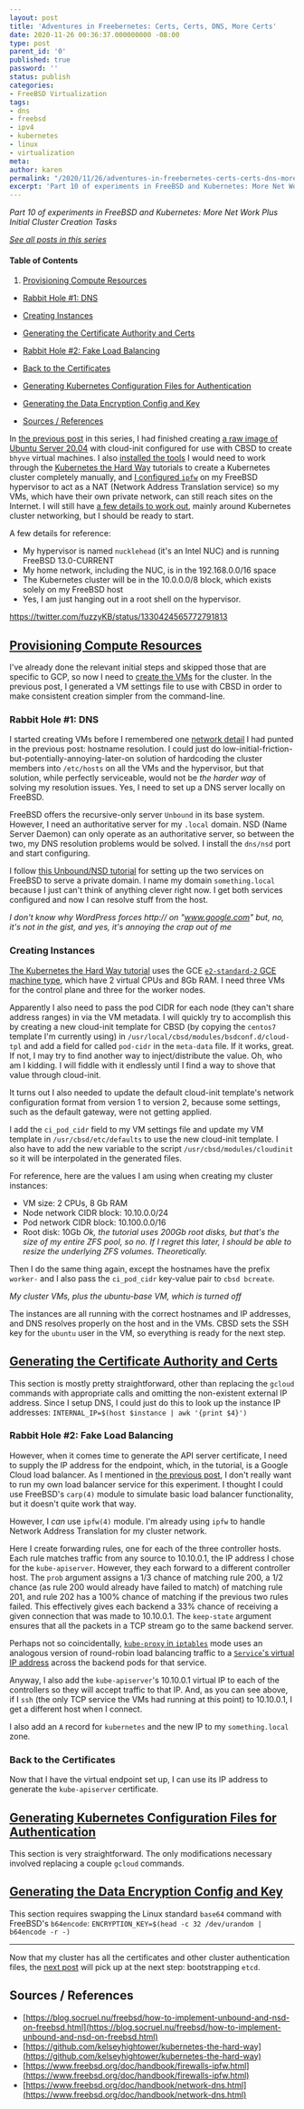 ```yaml
---
layout: post
title: 'Adventures in Freebernetes: Certs, Certs, DNS, More Certs'
date: 2020-11-26 00:36:37.000000000 -08:00
type: post
parent_id: '0'
published: true
password: ''
status: publish
categories:
- FreeBSD Virtualization
tags:
- dns
- freebsd
- ipv4
- kubernetes
- linux
- virtualization
meta:
author: karen
permalink: "/2020/11/26/adventures-in-freebernetes-certs-certs-dns-more-certs/"
excerpt: 'Part 10 of experiments in FreeBSD and Kubernetes: More Net Work Plus Initial Cluster Creation Tasks'
---
```


_Part 10 of experiments in FreeBSD and Kubernetes: More Net Work Plus Initial Cluster Creation Tasks_

[_See all posts in this series_](/freebsd-virtualization-series/)

#### Table of Contents

1. [Provisioning Compute Resources](#provisioning-compute-resources)

* [Rabbit Hole #1: DNS](#rabbit-hole-1-dns)
* [Creating Instances](#creating-instances)
* [Generating the Certificate Authority and Certs](#generating-certificate-authority)

* [Rabbit Hole #2: Fake Load Balancing](#rabbit-hole-2-fake-load-balancing)
* [Back to the Certificates](#back-to-certificates)
* [Generating Kubernetes Configuration Files for Authentication](#generating-kubernetes-configuration-files)
* [Generating the Data Encryption Config and Key](#generating-data-encryption-config)
* [Sources / References](#sources-references)

In [the previous post](/2020/11/24/adventures-in-freebernetes-getting-ready-to-do-kubernetes-the-harder-way/) in this series, I had finished creating [a raw image of Ubuntu Server 20.04](/2020/11/24/adventures-in-freebernetes-getting-ready-to-do-kubernetes-the-harder-way/#great-image-bake-off-season-2) with cloud-init configured for use with CBSD to create `bhyve` virtual machines. I also [installed the tools](/2020/11/24/adventures-in-freebernetes-getting-ready-to-do-kubernetes-the-harder-way/#command-and-ctl) I would need to work through the [Kubernetes the Hard Way](https://github.com/kelseyhightower/kubernetes-the-hard-way) tutorials to create a Kubernetes cluster completely manually, and [I configured `ipfw`](/2020/11/24/adventures-in-freebernetes-getting-ready-to-do-kubernetes-the-harder-way/#nat-done-yet) on my FreeBSD hypervisor to act as a NAT (Network Address Translation service) so my VMs, which have their own private network, can still reach sites on the Internet. I will still have [a few details to work out](/2020/11/24/adventures-in-freebernetes-getting-ready-to-do-kubernetes-the-harder-way/#make-the-net-work), mainly around Kubernetes cluster networking, but I should be ready to start.

A few details for reference:

* My hypervisor is named `nucklehead` (it's an Intel NUC) and is running FreeBSD 13.0-CURRENT
* My home network, including the NUC, is in the 192.168.0.0/16 space
* The Kubernetes cluster will be in the 10.0.0.0/8 block, which exists solely on my FreeBSD host
* Yes, I am just hanging out in a root shell on the hypervisor.

https://twitter.com/fuzzyKB/status/1330424565772791813

<a id="provisioning-compute-resources"></a>
## [Provisioning Compute Resources](https://github.com/kelseyhightower/kubernetes-the-hard-way/blob/1.18.6/docs/03-compute-resources.md)

I've already done the relevant initial steps and skipped those that are specific to GCP, so now I need to [create the VMs](https://github.com/kelseyhightower/kubernetes-the-hard-way/blob/1.18.6/docs/03-compute-resources.md#compute-instances) for the cluster. In the previous post, I generated a VM settings file to use with CBSD in order to make consistent creation simpler from the command-line.

### Rabbit Hole #1: DNS

I started creating VMs before I remembered one [network detail](/2020/11/24/adventures-in-freebernetes-getting-ready-to-do-kubernetes-the-harder-way/#make-the-net-work) I had punted in the previous post: hostname resolution. I could just do low-initial-friction-but-potentially-annoying-later-on solution of hardcoding the cluster members into `/etc/hosts` on all the VMs and the hypervisor, but that solution, while perfectly serviceable, would not be _the harder way_ of solving my resolution issues. Yes, I need to set up a DNS server locally on FreeBSD.

FreeBSD offers the recursive-only server `Unbound` in its base system. However, I need an authoritative server for my `.local` domain. NSD (Name Server Daemon) can only operate as an authoritative server, so between the two, my DNS resolution problems would be solved. I install the `dns/nsd` port and start configuring.

I follow [this Unbound/NSD tutorial](https://blog.socruel.nu/freebsd/how-to-implement-unbound-and-nsd-on-freebsd.html) for setting up the two services on FreeBSD to serve a private domain. I name my domain `something.local` because I just can't think of anything clever right now. I get both services configured and now I can resolve stuff from the host.

<script src="https://gist.github.com/kbruner/c11447a56157bbf6c2d72a03827ceea8.js"></script>

_I don't know why WordPress forces http:// on "www.google.com" but, no, it's not in the gist, and yes, it's annoying the crap out of me_

### Creating Instances

[The Kubernetes the Hard Way tutorial](https://github.com/kelseyhightower/kubernetes-the-hard-way/blob/1.18.6/docs/03-compute-resources.md#kubernetes-controllers) uses the GCE [`e2-standard-2` GCE machine type](https://cloud.google.com/compute/docs/machine-types#e2_standard_machine_types), which have 2 virtual CPUs and 8Gb RAM. I need three VMs for the control plane and three for the worker nodes.

Apparently I also need to pass the pod CIDR for each node (they can't share address ranges) in via the VM metadata. I will quickly try to accomplish this by creating a new cloud-init template for CBSD (by copying the `centos7` template I'm currently using) in `/usr/local/cbsd/modules/bsdconf.d/cloud-tpl` and add a field for called `pod-cidr` in the `meta-data` file. If it works, great. If not, I may try to find another way to inject/distribute the value. Oh, who am I kidding. I will fiddle with it endlessly until I find a way to shove that value through cloud-init.

It turns out I also needed to update the default cloud-init template's network configuration format from version 1 to version 2, because some settings, such as the default gateway, were not getting applied.

<script src="https://gist.github.com/kbruner/93a74c451370cd28f5b35dd86fe7b55d.js"></script>

I add the `ci_pod_cidr` field to my VM settings file and update my VM template in `/usr/cbsd/etc/defaults` to use the new cloud-init template. I also have to add the new variable to the script `/usr/cbsd/modules/cloudinit` so it will be interpolated in the generated files.

For reference, here are the values I am using when creating my cluster instances:

* VM size: 2 CPUs, 8 Gb RAM
* Node network CIDR block: 10.10.0.0/24
* Pod network CIDR block: 10.100.0.0/16
* Root disk: 10Gb _Ok, the tutorial uses 200Gb root disks, but that's the size of my entire ZFS pool, so no. If I regret this later, I should be able to resize the underlying ZFS volumes. Theoretically._

<script src="https://gist.github.com/kbruner/6ebc18605892ef2a234c76f8699b0524.js"></script>

Then I do the same thing again, except the hostnames have the prefix `worker-` and I also pass the `ci_pod_cidr` key-value pair to `cbsd bcreate`.

<script src="https://gist.github.com/kbruner/fae8c4ff65731ec9ea9ecbebaf9dc087.js"></script>

_My cluster VMs, plus the ubuntu-base VM, which is turned off_

The instances are all running with the correct hostnames and IP addresses, and DNS resolves properly on the host and in the VMs. CBSD sets the SSH key for the `ubuntu` user in the VM, so everything is ready for the next step.

<a id="generating-certificate-authority-"></a>
## [Generating the Certificate Authority and Certs](https://github.com/kelseyhightower/kubernetes-the-hard-way/blob/1.18.6/docs/04-certificate-authority.md)

This section is mostly pretty straightforward, other than replacing the `gcloud` commands with appropriate calls and omitting the non-existent external IP address. Since I setup DNS, I could just do this to look up the instance IP addresses: `INTERNAL_IP=$(host $instance | awk '{print $4}')`

### Rabbit Hole #2: Fake Load Balancing

However, when it comes time to generate the API server certificate, I need to supply the IP address for the endpoint, which, in the tutorial, is a Google Cloud load balancer. As I mentioned in [the previous post](/2020/11/24/adventures-in-freebernetes-getting-ready-to-do-kubernetes-the-harder-way/#make-the-net-work), I don't really want to run my own load balancer service for this experiment. I thought I could use FreeBSD's `carp(4)` module to simulate basic load balancer functionality, but it doesn't quite work that way.

However, I _can_ use `ipfw(4)` module. I'm already using `ipfw` to handle Network Address Translation for my cluster network.

<script src="https://gist.github.com/kbruner/978b281eaaf2e7ebf282d7125bd024e0.js"></script>

Here I create forwarding rules, one for each of the three controller hosts. Each rule matches traffic from any source to 10.10.0.1, the IP address I chose for the `kube-apiserver`. However, they each forward to a different controller host. The `prob` argument assigns a 1/3 chance of matching rule 200, a 1/2 chance (as rule 200 would already have failed to match) of matching rule 201, and rule 202 has a 100% chance of matching if the previous two rules failed. This effectively gives each backend a 33% chance of receiving a given connection that was made to 10.10.0.1. The `keep-state` argument ensures that all the packets in a TCP stream go to the same backend server.

Perhaps not so coincidentally, [`kube-proxy` in `iptables`](https://kubernetes.io/docs/concepts/services-networking/service/#proxy-mode-iptables) mode uses an analogous version of round-robin load balancing traffic to a [`Service`'s virtual IP address](https://www.stackrox.com/post/2020/01/kubernetes-networking-demystified/) across the backend pods for that service.

Anyway, I also add the `kube-apiserver`'s 10.10.0.1 virtual IP to each of the controllers so they will accept traffic to that IP. And, as you can see above, if I `ssh` (the only TCP service the VMs had running at this point) to 10.10.0.1, I get a different host when I connect.

I also add an `A` record for `kubernetes` and the new IP to my `something.local` zone.

### Back to the Certificates

Now that I have the virtual endpoint set up, I can use its IP address to generate the `kube-apiserver` certificate.

<a id="generating-kubernetes-configuration-files"></a>
## [Generating Kubernetes Configuration Files for Authentication](https://github.com/kelseyhightower/kubernetes-the-hard-way/blob/1.18.6/docs/05-kubernetes-configuration-files.md)

This section is very straightforward. The only modifications necessary involved replacing a couple `gcloud` commands.

<a id="generating-data-encryption-config"></a>
## [Generating the Data Encryption Config and Key](https://github.com/kelseyhightower/kubernetes-the-hard-way/blob/1.18.6/docs/06-data-encryption-keys.md)

This section requires swapping the Linux standard `base64` command with FreeBSD's `b64encode`: `ENCRYPTION_KEY=$(head -c 32 /dev/urandom | b64encode -r -)`

* * *

Now that my cluster has all the certificates and other cluster authentication files, the [next post](/2020/11/28/adventures-in-freebernetes-my-out-of-control-plane/) will pick up at the next step: bootstrapping `etcd`.

## Sources / References

* [https://blog.socruel.nu/freebsd/how-to-implement-unbound-and-nsd-on-freebsd.html](https://blog.socruel.nu/freebsd/how-to-implement-unbound-and-nsd-on-freebsd.html)
* [https://github.com/kelseyhightower/kubernetes-the-hard-way](https://github.com/kelseyhightower/kubernetes-the-hard-way)
* [https://www.freebsd.org/doc/handbook/firewalls-ipfw.html](https://www.freebsd.org/doc/handbook/firewalls-ipfw.html)
* [https://www.freebsd.org/doc/handbook/network-dns.html](https://www.freebsd.org/doc/handbook/network-dns.html)

